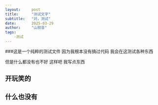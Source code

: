 ```yaml
---
layout:     post
title:      "测试文字"
subtitle:   "对，测试"
date:       2025-03-29 
author:     "山寂音"
tags:
    -测试
---
```

###这是一个纯粹的测试文件
因为我根本没有搞过代码
我会在这测试各种东西

但是什么都没有也不好
这样吧
我写点东西

开玩笑的
---
什么也没有
---
